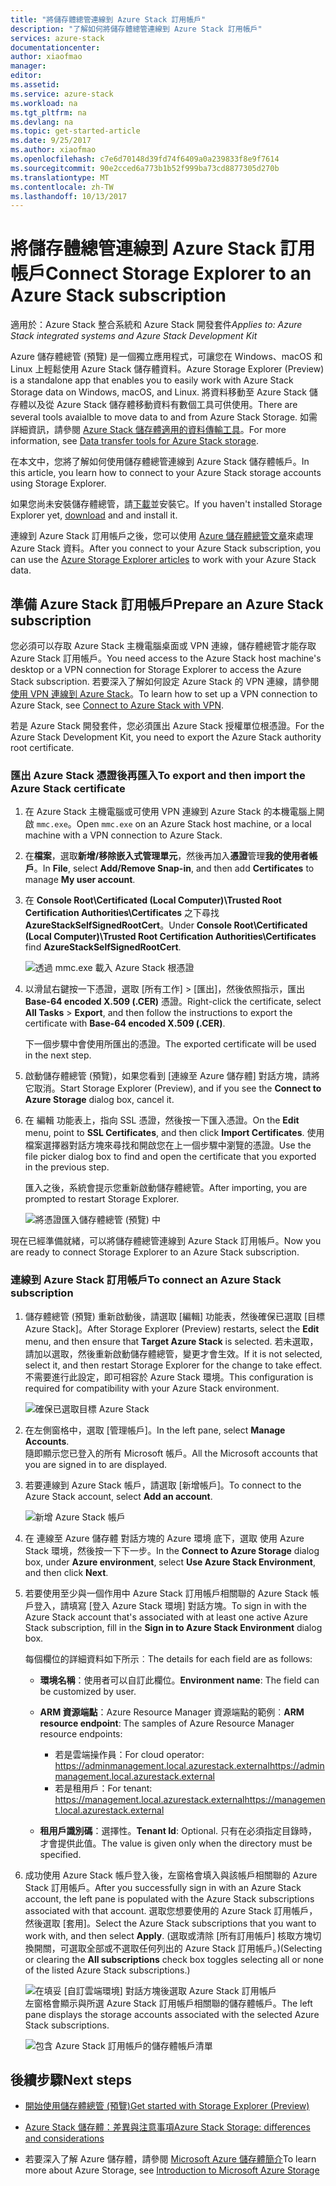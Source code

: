 ```yaml
---
title: "將儲存體總管連線到 Azure Stack 訂用帳戶"
description: "了解如何將儲存體總管連線到 Azure Stack 訂用帳戶"
services: azure-stack
documentationcenter: 
author: xiaofmao
manager: 
editor: 
ms.assetid: 
ms.service: azure-stack
ms.workload: na
ms.tgt_pltfrm: na
ms.devlang: na
ms.topic: get-started-article
ms.date: 9/25/2017
ms.author: xiaofmao
ms.openlocfilehash: c7e6d70148d39fd74f6409a0a239833f8e9f7614
ms.sourcegitcommit: 90e2cced6a773b1b52f999ba73cd8877305d270b
ms.translationtype: MT
ms.contentlocale: zh-TW
ms.lasthandoff: 10/13/2017
---
```

# <a name="connect-storage-explorer-to-an-azure-stack-subscription"></a><span data-ttu-id="1297b-103">將儲存體總管連線到 Azure Stack 訂用帳戶</span><span class="sxs-lookup"><span data-stu-id="1297b-103">Connect Storage Explorer to an Azure Stack subscription</span></span>

<span data-ttu-id="1297b-104">適用於：Azure Stack 整合系統和 Azure Stack 開發套件</span><span class="sxs-lookup"><span data-stu-id="1297b-104">*Applies to: Azure Stack integrated systems and Azure Stack Development Kit*</span></span>

<span data-ttu-id="1297b-105">Azure 儲存體總管 (預覽) 是一個獨立應用程式，可讓您在 Windows、macOS 和 Linux 上輕鬆使用 Azure Stack 儲存體資料。</span><span class="sxs-lookup"><span data-stu-id="1297b-105">Azure Storage Explorer (Preview) is a standalone app that enables you to easily work with Azure Stack Storage data on Windows, macOS, and Linux.</span></span> <span data-ttu-id="1297b-106">將資料移動至 Azure Stack 儲存體以及從 Azure Stack 儲存體移動資料有數個工具可供使用。</span><span class="sxs-lookup"><span data-stu-id="1297b-106">There are several tools avaialble to move data to and from Azure Stack Storage.</span></span> <span data-ttu-id="1297b-107">如需詳細資訊，請參閱 [Azure Stack 儲存體適用的資料傳輸工具](azure-stack-storage-transfer.md)。</span><span class="sxs-lookup"><span data-stu-id="1297b-107">For more information, see [Data transfer tools for Azure Stack storage](azure-stack-storage-transfer.md).</span></span>

<span data-ttu-id="1297b-108">在本文中，您將了解如何使用儲存體總管連線到 Azure Stack 儲存體帳戶。</span><span class="sxs-lookup"><span data-stu-id="1297b-108">In this article, you learn how to connect to your Azure Stack storage accounts using Storage Explorer.</span></span> 

<span data-ttu-id="1297b-109">如果您尚未安裝儲存體總管，請[下載](http://www.storageexplorer.com/)並安裝它。</span><span class="sxs-lookup"><span data-stu-id="1297b-109">If you haven't installed Storage Explorer yet, [download](http://www.storageexplorer.com/) and and install it.</span></span>

<span data-ttu-id="1297b-110">連線到 Azure Stack 訂用帳戶之後，您可以使用 [Azure 儲存體總管文章](../../vs-azure-tools-storage-manage-with-storage-explorer.md)來處理 Azure Stack 資料。</span><span class="sxs-lookup"><span data-stu-id="1297b-110">After you connect to your Azure Stack subscription, you can use the [Azure Storage Explorer articles](../../vs-azure-tools-storage-manage-with-storage-explorer.md) to work with your Azure Stack data.</span></span> 

## <a name="prepare-an-azure-stack-subscription"></a><span data-ttu-id="1297b-111">準備 Azure Stack 訂用帳戶</span><span class="sxs-lookup"><span data-stu-id="1297b-111">Prepare an Azure Stack subscription</span></span>

<span data-ttu-id="1297b-112">您必須可以存取 Azure Stack 主機電腦桌面或 VPN 連線，儲存體總管才能存取 Azure Stack 訂用帳戶。</span><span class="sxs-lookup"><span data-stu-id="1297b-112">You need access to the Azure Stack host machine's desktop or a VPN connection for Storage Explorer to access the Azure Stack subscription.</span></span> <span data-ttu-id="1297b-113">若要深入了解如何設定 Azure Stack 的 VPN 連線，請參閱[使用 VPN 連線到 Azure Stack](azure-stack-connect-azure-stack.md#connect-to-azure-stack-with-vpn)。</span><span class="sxs-lookup"><span data-stu-id="1297b-113">To learn how to set up a VPN connection to Azure Stack, see [Connect to Azure Stack with VPN](azure-stack-connect-azure-stack.md#connect-to-azure-stack-with-vpn).</span></span>

<span data-ttu-id="1297b-114">若是 Azure Stack 開發套件，您必須匯出 Azure Stack 授權單位根憑證。</span><span class="sxs-lookup"><span data-stu-id="1297b-114">For the Azure Stack Development Kit, you need to export the Azure Stack authority root certificate.</span></span>

### <a name="to-export-and-then-import-the-azure-stack-certificate"></a><span data-ttu-id="1297b-115">匯出 Azure Stack 憑證後再匯入</span><span class="sxs-lookup"><span data-stu-id="1297b-115">To export and then import the Azure Stack certificate</span></span>

1. <span data-ttu-id="1297b-116">在 Azure Stack 主機電腦或可使用 VPN 連線到 Azure Stack 的本機電腦上開啟 `mmc.exe`。</span><span class="sxs-lookup"><span data-stu-id="1297b-116">Open `mmc.exe` on an Azure Stack host machine, or a local machine with a VPN connection to Azure Stack.</span></span> 

2. <span data-ttu-id="1297b-117">在**檔案**，選取**新增/移除嵌入式管理單元**，然後再加入**憑證**管理**我的使用者帳戶**。</span><span class="sxs-lookup"><span data-stu-id="1297b-117">In **File**, select **Add/Remove Snap-in**, and then add **Certificates** to manage **My user account**.</span></span>



3. <span data-ttu-id="1297b-118">在 **Console Root\Certificated (Local Computer)\Trusted Root Certification Authorities\Certificates** 之下尋找 **AzureStackSelfSignedRootCert**。</span><span class="sxs-lookup"><span data-stu-id="1297b-118">Under **Console Root\Certificated (Local Computer)\Trusted Root Certification Authorities\Certificates** find **AzureStackSelfSignedRootCert**.</span></span>

    ![透過 mmc.exe 載入 Azure Stack 根憑證][25]

4. <span data-ttu-id="1297b-120">以滑鼠右鍵按一下憑證，選取 [所有工作] > [匯出]，然後依照指示，匯出 **Base-64 encoded X.509 (.CER)** 憑證。</span><span class="sxs-lookup"><span data-stu-id="1297b-120">Right-click the certificate, select **All Tasks** > **Export**, and then follow the instructions to export the certificate with **Base-64 encoded X.509 (.CER)**.</span></span>  

    <span data-ttu-id="1297b-121">下一個步驟中會使用所匯出的憑證。</span><span class="sxs-lookup"><span data-stu-id="1297b-121">The exported certificate will be used in the next step.</span></span>
5. <span data-ttu-id="1297b-122">啟動儲存體總管 (預覽)，如果您看到 [連線至 Azure 儲存體] 對話方塊，請將它取消。</span><span class="sxs-lookup"><span data-stu-id="1297b-122">Start Storage Explorer (Preview), and if you see the **Connect to Azure Storage** dialog box, cancel it.</span></span>

6. <span data-ttu-id="1297b-123">在 編輯 功能表上，指向 SSL 憑證，然後按一下匯入憑證。</span><span class="sxs-lookup"><span data-stu-id="1297b-123">On the **Edit** menu, point to **SSL Certificates**, and then click **Import Certificates**.</span></span> <span data-ttu-id="1297b-124">使用檔案選擇器對話方塊來尋找和開啟您在上一個步驟中瀏覽的憑證。</span><span class="sxs-lookup"><span data-stu-id="1297b-124">Use the file picker dialog box to find and open the certificate that you exported in the previous step.</span></span>

    <span data-ttu-id="1297b-125">匯入之後，系統會提示您重新啟動儲存體總管。</span><span class="sxs-lookup"><span data-stu-id="1297b-125">After importing, you are prompted to restart Storage Explorer.</span></span>

    ![將憑證匯入儲存體總管 (預覽) 中][27]

<span data-ttu-id="1297b-127">現在已經準備就緒，可以將儲存體總管連線到 Azure Stack 訂用帳戶。</span><span class="sxs-lookup"><span data-stu-id="1297b-127">Now you are ready to connect Storage Explorer to an Azure Stack subscription.</span></span>

### <a name="to-connect-an-azure-stack-subscription"></a><span data-ttu-id="1297b-128">連線到 Azure Stack 訂用帳戶</span><span class="sxs-lookup"><span data-stu-id="1297b-128">To connect an Azure Stack subscription</span></span>


1. <span data-ttu-id="1297b-129">儲存體總管 (預覽) 重新啟動後，請選取 [編輯] 功能表，然後確保已選取 [目標 Azure Stack]。</span><span class="sxs-lookup"><span data-stu-id="1297b-129">After Storage Explorer (Preview) restarts, select the **Edit** menu, and then ensure that **Target Azure Stack** is selected.</span></span> <span data-ttu-id="1297b-130">若未選取，請加以選取，然後重新啟動儲存體總管，變更才會生效。</span><span class="sxs-lookup"><span data-stu-id="1297b-130">If it is not selected, select it, and then restart Storage Explorer for the change to take effect.</span></span> <span data-ttu-id="1297b-131">不需要進行此設定，即可相容於 Azure Stack 環境。</span><span class="sxs-lookup"><span data-stu-id="1297b-131">This configuration is required for compatibility with your Azure Stack environment.</span></span>

    ![確保已選取目標 Azure Stack][28]

7. <span data-ttu-id="1297b-133">在左側窗格中，選取 [管理帳戶]。</span><span class="sxs-lookup"><span data-stu-id="1297b-133">In the left pane, select **Manage Accounts**.</span></span>  
    <span data-ttu-id="1297b-134">隨即顯示您已登入的所有 Microsoft 帳戶。</span><span class="sxs-lookup"><span data-stu-id="1297b-134">All the Microsoft accounts that you are signed in to are displayed.</span></span>

8. <span data-ttu-id="1297b-135">若要連線到 Azure Stack 帳戶，請選取 [新增帳戶]。</span><span class="sxs-lookup"><span data-stu-id="1297b-135">To connect to the Azure Stack account, select **Add an account**.</span></span>

    ![新增 Azure Stack 帳戶][29]

9. <span data-ttu-id="1297b-137">在 連線至 Azure 儲存體 對話方塊的 Azure 環境 底下，選取 使用 Azure Stack 環境，然後按一下下一步。</span><span class="sxs-lookup"><span data-stu-id="1297b-137">In the **Connect to Azure Storage** dialog box, under **Azure environment**, select **Use Azure Stack Environment**, and then click **Next**.</span></span>

10. <span data-ttu-id="1297b-138">若要使用至少與一個作用中 Azure Stack 訂用帳戶相關聯的 Azure Stack 帳戶登入，請填寫 [登入 Azure Stack 環境] 對話方塊。</span><span class="sxs-lookup"><span data-stu-id="1297b-138">To sign in with the Azure Stack account that's associated with at least one active Azure Stack subscription, fill in the **Sign in to Azure Stack Environment** dialog box.</span></span>  

    <span data-ttu-id="1297b-139">每個欄位的詳細資料如下所示︰</span><span class="sxs-lookup"><span data-stu-id="1297b-139">The details for each field are as follows:</span></span>

    * <span data-ttu-id="1297b-140">**環境名稱**：使用者可以自訂此欄位。</span><span class="sxs-lookup"><span data-stu-id="1297b-140">**Environment name**: The field can be customized by user.</span></span>
    * <span data-ttu-id="1297b-141">**ARM 資源端點**：Azure Resource Manager 資源端點的範例︰</span><span class="sxs-lookup"><span data-stu-id="1297b-141">**ARM resource endpoint**: The samples of Azure Resource Manager resource endpoints:</span></span>

        * <span data-ttu-id="1297b-142">若是雲端操作員：</span><span class="sxs-lookup"><span data-stu-id="1297b-142">For cloud operator:</span></span><br> <span data-ttu-id="1297b-143">https://adminmanagement.local.azurestack.external</span><span class="sxs-lookup"><span data-stu-id="1297b-143">https://adminmanagement.local.azurestack.external</span></span>   
        * <span data-ttu-id="1297b-144">若是租用戶：</span><span class="sxs-lookup"><span data-stu-id="1297b-144">For tenant:</span></span><br> <span data-ttu-id="1297b-145">https://management.local.azurestack.external</span><span class="sxs-lookup"><span data-stu-id="1297b-145">https://management.local.azurestack.external</span></span>
 
    * <span data-ttu-id="1297b-146">**租用戶識別碼**：選擇性。</span><span class="sxs-lookup"><span data-stu-id="1297b-146">**Tenant Id**: Optional.</span></span> <span data-ttu-id="1297b-147">只有在必須指定目錄時，才會提供此值。</span><span class="sxs-lookup"><span data-stu-id="1297b-147">The value is given only when the directory must be specified.</span></span>

12. <span data-ttu-id="1297b-148">成功使用 Azure Stack 帳戶登入後，左窗格會填入與該帳戶相關聯的 Azure Stack 訂用帳戶。</span><span class="sxs-lookup"><span data-stu-id="1297b-148">After you successfully sign in with an Azure Stack account, the left pane is populated with the Azure Stack subscriptions associated with that account.</span></span> <span data-ttu-id="1297b-149">選取您想要使用的 Azure Stack 訂用帳戶，然後選取 [套用]。</span><span class="sxs-lookup"><span data-stu-id="1297b-149">Select the Azure Stack subscriptions that you want to work with, and then select **Apply**.</span></span> <span data-ttu-id="1297b-150">(選取或清除 [所有訂用帳戶] 核取方塊切換開關，可選取全部或不選取任何列出的 Azure Stack 訂用帳戶。)</span><span class="sxs-lookup"><span data-stu-id="1297b-150">(Selecting or clearing the **All subscriptions** check box toggles selecting all or none of the listed Azure Stack subscriptions.)</span></span>

    ![在填妥 [自訂雲端環境] 對話方塊後選取 Azure Stack 訂用帳戶][30]  
    <span data-ttu-id="1297b-152">左窗格會顯示與所選 Azure Stack 訂用帳戶相關聯的儲存體帳戶。</span><span class="sxs-lookup"><span data-stu-id="1297b-152">The left pane displays the storage accounts associated with the selected Azure Stack subscriptions.</span></span>

    ![包含 Azure Stack 訂用帳戶的儲存體帳戶清單][31]

## <a name="next-steps"></a><span data-ttu-id="1297b-154">後續步驟</span><span class="sxs-lookup"><span data-stu-id="1297b-154">Next steps</span></span>
* [<span data-ttu-id="1297b-155">開始使用儲存體總管 (預覽)</span><span class="sxs-lookup"><span data-stu-id="1297b-155">Get started with Storage Explorer (Preview)</span></span>](../../vs-azure-tools-storage-manage-with-storage-explorer.md)
* [<span data-ttu-id="1297b-156">Azure Stack 儲存體：差異與注意事項</span><span class="sxs-lookup"><span data-stu-id="1297b-156">Azure Stack Storage: differences and considerations</span></span>](azure-stack-acs-differences.md)


* <span data-ttu-id="1297b-157">若要深入了解 Azure 儲存體，請參閱 [Microsoft Azure 儲存體簡介](../../storage/common/storage-introduction.md)</span><span class="sxs-lookup"><span data-stu-id="1297b-157">To learn more about Azure Storage, see [Introduction to Microsoft Azure Storage](../../storage/common/storage-introduction.md)</span></span>

[25]: ./media/azure-stack-storage-connect-se/add-certificate-azure-stack.png
[26]: ./media/azure-stack-storage-connect-se/export-root-cert-azure-stack.png
[27]: ./media/azure-stack-storage-connect-se/import-azure-stack-cert-storage-explorer.png
[28]: ./media/azure-stack-storage-connect-se/select-target-azure-stack.png
[29]: ./media/azure-stack-storage-connect-se/add-azure-stack-account.png
[30]: ./media/azure-stack-storage-connect-se/select-accounts-azure-stack.png
[31]: ./media/azure-stack-storage-connect-se/azure-stack-storage-account-list.png
